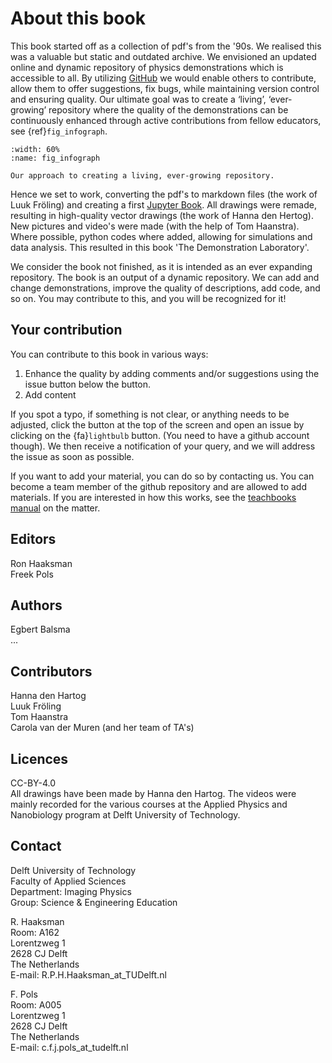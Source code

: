 # About this book

This book started off as a collection of pdf's from the '90s. We realised this was a valuable but static and outdated archive. We envisioned an updated online and dynamic repository of physics demonstrations which is accessible to all. By utilizing [GitHub](https://github.com) we would enable others to contribute, allow them to offer suggestions, fix bugs, while maintaining version control and ensuring quality. Our ultimate goal was to create a ‘living’, ‘ever-growing’ repository where the quality of the demonstrations can be continuously enhanced through active contributions from fellow educators, see {ref}`fig_infograph`. 

```{figure} Infographic.png
:width: 60%
:name: fig_infograph

Our approach to creating a living, ever-growing repository.
```

Hence we set to work, converting the pdf's to markdown files (the work of Luuk Fröling) and creating a first [Jupyter Book](https://jupyterbook.org/). All drawings were remade, resulting in high-quality vector drawings (the work of Hanna den Hertog). New pictures and video's were made (with the help of Tom Haanstra). Where possible, python codes where added, allowing for simulations and data analysis. This resulted in this book 'The Demonstration Laboratory'. 

We consider the book not finished, as it is intended as an ever expanding repository. The book is an output of a dynamic repository. We can add and change demonstrations, improve the quality of descriptions, add code, and so on. You may contribute to this, and you will be recognized for it! 


## Your contribution

You can contribute to this book in various ways: 
1. Enhance the quality by adding comments and/or suggestions using the issue button <i class="fa-solid fa-lightbulb"></i> below the  <i class="fa-brands fa-github"></i> button.
2. Add content

If you spot a typo, if something is not clear, or anything needs to be adjusted, click the <i class="fa-brands fa-github"></i> button at the top of the screen and open an issue by clicking on the {fa}`lightbulb` button. (You need to have a github account though). We then receive a notification of your query, and we will address the issue as soon as possible.

If you want to add your material, you can do so by contacting us. You can become a team member of the github repository and are allowed to add materials. If you are interested in how this works, see the [teachbooks manual](https://teachbooks.io/manual/workflows/collaboration.html) on the matter.

## Editors
Ron Haaksman  
Freek Pols

## Authors
Egbert Balsma  
...

## Contributors
Hanna den Hartog  
Luuk Fröling  
Tom Haanstra  
Carola van der Muren (and her team of TA's)

## Licences
CC-BY-4.0  
All drawings have been made by Hanna den Hartog. The videos were mainly recorded for the various courses at the Applied Physics and Nanobiology program at Delft University of Technology.

## Contact

Delft University of Technology  
Faculty of Applied Sciences  
Department: Imaging Physics  
Group: Science & Engineering Education 

R. Haaksman  
Room: A162  
Lorentzweg 1  
2628 CJ Delft  
The Netherlands  
E-mail: R.P.H.Haaksman_at_TUDelft.nl

F. Pols  
Room: A005  
Lorentzweg 1  
2628 CJ Delft  
The Netherlands  
E-mail: c.f.j.pols_at_tudelft.nl

